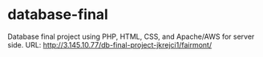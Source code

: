 # database-final
Database final project using PHP, HTML, CSS, and Apache/AWS for server side.
URL: http://3.145.10.77/db-final-project-jkrejci1/fairmont/ 

